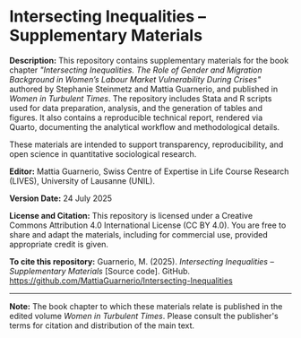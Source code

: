# Intersecting Inequalities – Supplementary Materials

**Description:** This repository contains supplementary materials for the book chapter *"Intersecting Inequalities. The Role of Gender and Migration Background in Women’s Labour Market Vulnerability During Crises"* authored by Stephanie Steinmetz and Mattia Guarnerio, and published in *Women in Turbulent Times*. The repository includes Stata and R scripts used for data preparation, analysis, and the generation of tables and figures. It also contains a reproducible technical report, rendered via Quarto, documenting the analytical workflow and methodological details.

These materials are intended to support transparency, reproducibility, and open science in quantitative sociological research.

**Editor:** Mattia Guarnerio, Swiss Centre of Expertise in Life Course Research (LIVES), University of Lausanne (UNIL).

**Version Date:** 24 July 2025

**License and Citation:** This repository is licensed under a Creative Commons Attribution 4.0 International License (CC BY 4.0). You are free to share and adapt the materials, including for commercial use, provided appropriate credit is given.

**To cite this repository:** Guarnerio, M. (2025). *Intersecting Inequalities – Supplementary Materials* [Source code]. GitHub. https://github.com/MattiaGuarnerio/Intersecting-Inequalities

---

**Note:** The book chapter to which these materials relate is published in the edited volume *Women in Turbulent Times*. Please consult the publisher's terms for citation and distribution of the main text.

